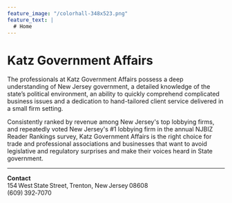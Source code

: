 ```yaml
---
feature_image: "/colorhall-348x523.png"
feature_text: |
  # Home
---
```


# Katz Government Affairs

The professionals at Katz Government Affairs possess a deep understanding of
New Jersey government, a detailed knowledge of the state’s political
environment, an ability to quickly comprehend complicated business issues and a
dedication to hand-tailored client service delivered in a small firm setting.

Consistently ranked by revenue among New Jersey's top lobbying firms, and
repeatedly voted New Jersey's #1 lobbying firm in the annual NJBIZ Reader
Rankings survey, Katz Government Affairs is the right choice for trade and
professional associations and businesses that want to avoid legislative and
regulatory surprises and make their voices heard in State government.

---

**Contact**  
154 West State Street, Trenton, New Jersey 08608  
(609) 392‑7070  
